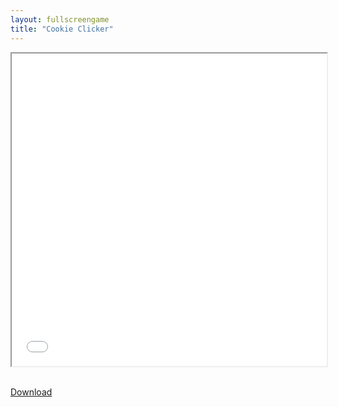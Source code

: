 ```yaml
---
layout: fullscreengame
title: "Cookie Clicker"
---
```


<iframe src="game.html" height="500px" width="100%" onload="this.style.display='block';" title="Cookie Clicker"></iframe>

<br>
<br>

<a href="Cookie.zip" download class="btn btn-secondary">Download</a>